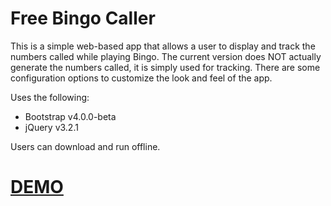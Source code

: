# Free Bingo Caller
This is a simple web-based app that allows a user to display and track the numbers called while playing Bingo.  The current version does NOT actually generate the numbers called, it is simply used for tracking.  There are some configuration options to customize the look and feel of the app.

Uses the following:
- Bootstrap v4.0.0-beta
- jQuery v3.2.1

Users can download and run offline.

# [DEMO](http://www.dennismarksbury.com/bingo/index.html)

